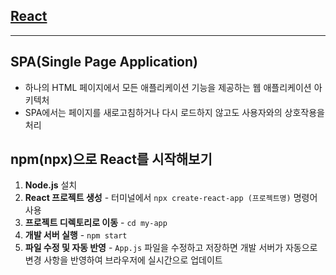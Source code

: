 ## [React](https://create-react-app-one-rho-88.vercel.app/)
***
## SPA(Single Page Application)
* 하나의 HTML 페이지에서 모든 애플리케이션 기능을 제공하는 웹 애플리케이션 아키텍처
* SPA에서는 페이지를 새로고침하거나 다시 로드하지 않고도 사용자와의 상호작용을 처리

## npm(npx)으로 React를 시작해보기
1. **Node.js** 설치
2. **React 프로젝트 생성** - 터미널에서 `npx create-react-app (프로젝트명)` 명령어 사용
3. **프로젝트 디렉토리로 이동** - `cd my-app`
4. **개발 서버 실행** - `npm start`
5. **파일 수정 및 자동 반영** - `App.js` 파일을 수정하고 저장하면 개발 서버가 자동으로 변경 사항을 반영하여 브라우저에 실시간으로 업데이트